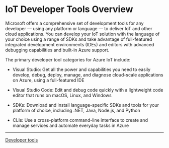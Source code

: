 # IoT Developer Tools Overview

Microsoft offers a comprehensive set of development tools for any developer — using any platform or language — to deliver IoT and other cloud applications. You can develop your IoT solution with the language of your choice using a range of SDKs and take advantage of full-featured integrated development environments (IDEs) and editors with advanced debugging capabilities and built-in Azure support.

The primary developer tool categories for Azure IoT include:

* Visual Studio: Get all the power and capabilities you need to easily develop, debug, deploy, manage, and diagnose cloud-scale applications on Azure, using a full-featured IDE

* Visual Studio Code: Edit and debug code quickly with a lightweight code editor that runs on macOS, Linux, and Windows

* SDKs: Download and install language-specific SDKs and tools for your platform of choice, including .NET, Java, Node.js, and Python

* CLIs: Use a cross-platform command-line interface to create and manage services and automate everyday tasks in Azure

---

[Developer tools](https://azure.microsoft.com/en-us/product-categories/developer-tools/)

